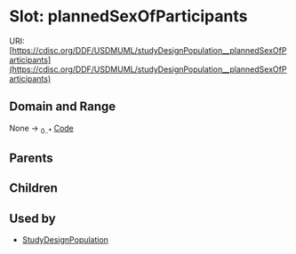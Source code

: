 
# Slot: plannedSexOfParticipants




URI: [https://cdisc.org/DDF/USDMUML/studyDesignPopulation__plannedSexOfParticipants](https://cdisc.org/DDF/USDMUML/studyDesignPopulation__plannedSexOfParticipants)


## Domain and Range

None &#8594;  <sub>0..\*</sub> [Code](Code.md)

## Parents


## Children


## Used by

 * [StudyDesignPopulation](StudyDesignPopulation.md)

